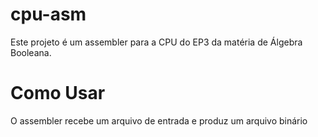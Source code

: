 # cpu-asm

Este projeto é um assembler para a CPU do EP3 da matéria de Álgebra Booleana.

# Como Usar

O assembler recebe um arquivo de entrada e produz um arquivo binário

